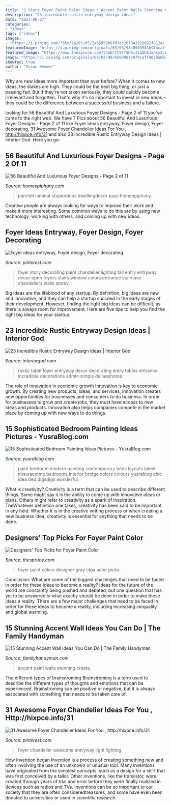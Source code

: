 ```yaml
---
title: "2 Story Foyer Paint Color Ideas : Accent Paint Walls Stunning Create"
description: "23 incredible rustic entryway design ideas"
date: "2023-08-27"
categories:
- "ideas"
tags: ["ideas"]
images:
- "https://i.pinimg.com/736x/2a/65/d5/2a65d59b6fd7dc207841928682f812ac.jpg"
featuredImage: "https://i.pinimg.com/originals/65/03/98/6503981b974caff4058a00a9a6820423.jpg"
featured_image: "https://www.thespruce.com/thmb/IC9Tf8H6iJiqQbkJapIy2LB7VtE=/2832x2832/filters:fill(auto,1)/olga-adler-foyer-wall-color-56a192473df78cf7726c18c1.jpg"
image: "https://i.pinimg.com/originals/65/03/98/6503981b974caff4058a00a9a6820423.jpg"
ShowToc: true
author: "Issac Kemmer"
---
```



Why are new ideas more important than ever before?
When it comes to new ideas, the stakes are high. They could be the next big thing, or just a passing fad. But if they're not taken seriously, they could quickly become irrelevant and forgotten. That's why it's so important to invest in new ideas – they could be the difference between a successful business and a failure.

	

		
looking for 56 Beautiful And Luxurious Foyer Designs - Page 2 of 11 you've came to the right web. We have 7 Pics about 56 Beautiful And Luxurious Foyer Designs - Page 2 of 11 like Foyer ideas entryway, Foyer design, Foyer decorating, 31 Awesome Foyer Chandelier Ideas For You , http://hixpce.info/31 and also 23 Incredible Rustic Entryway Design Ideas | Interior God. Here you go:
		
    
## 56 Beautiful And Luxurious Foyer Designs - Page 2 Of 11

<img loading=lazy src="https://homeepiphany.com/wp-content/uploads/2015/10/56-Beautiful-And-Luxurious-Foyer-Designs-6-757x1024.jpg" onerror="this.onerror=null;this.src='https://tse2.mm.bing.net/th?id=OIP.olUHPzv717ZIV_hT_dTcMQHaKB&amp;pid=15.1';" alt="56 Beautiful And Luxurious Foyer Designs - Page 2 of 11">

_Source: homeepiphany.com_

>parchet laminat stupendous dwellingdecor pasji homeepiphany. 

	

Creative people are always looking for ways to improve their work and make it more interesting. Some common ways to do this are by using new technology, working with others, and coming up with new ideas.

    
## Foyer Ideas Entryway, Foyer Design, Foyer Decorating

<img loading=lazy src="https://i.pinimg.com/originals/65/03/98/6503981b974caff4058a00a9a6820423.jpg" onerror="this.onerror=null;this.src='https://tse3.mm.bing.net/th?id=OIP.caxjKrRGcSyP8qypVrgp6QHaKw&amp;pid=15.1';" alt="Foyer ideas entryway, Foyer design, Foyer decorating">

_Source: pinterest.com_

>foyer story decorating paint chandelier lighting tall entry entryway decor open foyers stairs window colors entrance staircase chandeliers walls storey. 

	

Big ideas are the lifeblood of any startup. By definition, big ideas are new and innovative, and they can help a startup succeed in the early stages of their development. However, finding the right big ideas can be difficult, as there is always room for improvement. Here are five tips to help you find the right big ideas for your startup: 

    
## 23 Incredible Rustic Entryway Design Ideas | Interior God

<img loading=lazy src="http://interiorgod.com/wp-content/uploads/2016/04/rustic-foyer-table.jpg" onerror="this.onerror=null;this.src='https://tse3.mm.bing.net/th?id=OIP.MxcRpzT7zBvcn3Xa5HySgwHaJ3&amp;pid=15.1';" alt="23 Incredible Rustic Entryway Design Ideas | Interior God">

_Source: interiorgod.com_

>rustic table foyer entryway decor decorating entry tables entrance incredible decorations admin simple deliasphotos. 

	

The role of innovation in economic growth
Innovation is key to economic growth. By creating new products, ideas, and services, innovation creates new opportunities for businesses and consumers to do business. In order for businesses to grow and create jobs, they must have access to new Ideas and products. Innovation also helps companies compete in the market place by coming up with new ways to do things.

    
## 15 Sophisticated Bedroom Painting Ideas Pictures - YusraBlog.com

<img loading=lazy src="https://www.yusrablog.com/wp-content/uploads/2013/03/Latest-Bedroom-Paint-Design-2013-520x299.jpg" onerror="this.onerror=null;this.src='https://tse2.mm.bing.net/th?id=OIP.z53w_j2DdtLLLLW97mdrXAHaEQ&amp;pid=15.1';" alt="15 Sophisticated Bedroom Painting Ideas Pictures - YusraBlog.com">

_Source: yusrablog.com_

>paint bedroom modern painting contemporary beds layouts latest misuraemme bedrooms interior bridge colors colours yusrablog chic idea bed digsdigs wonderful. 

	

What is creativity?
Creativity is a term that can be used to describe different things. Some might say it is the ability to come up with innovative ideas or plans. Others might refer to creativity as a spark of inspiration. TheWhatever definition one takes, creativity has been said to be important in any field. Whether it is in the creative writing process or when creating a new business idea, creativity is essential for anything that needs to be done.

    
## Designers&#039; Top Picks For Foyer Paint Color

<img loading=lazy src="https://www.thespruce.com/thmb/IC9Tf8H6iJiqQbkJapIy2LB7VtE=/2832x2832/filters:fill(auto,1)/olga-adler-foyer-wall-color-56a192473df78cf7726c18c1.jpg" onerror="this.onerror=null;this.src='https://tse3.mm.bing.net/th?id=OIP.5G0rzQmMv6Zk7gyY2Gh7rAHaHa&amp;pid=15.1';" alt="Designers&#039; Top Picks for Foyer Paint Color">

_Source: thespruce.com_

>foyer paint colors designer gray olga adler picks. 

	

Conclusion: What are some of the biggest challenges that need to be faced in order for these ideas to become a reality?
Ideas for the future of the world are constantly being pushed and debated, but one question that has yet to be answered is what exactly should be done in order to make these ideas a reality. There are a few major challenges that need to be faced in order for these ideas to become a reality, including increasing inequality and global warming.

    
## 15 Stunning Accent Wall Ideas You Can Do | The Family Handyman

<img loading=lazy src="https://www.familyhandyman.com/wp-content/uploads/2017/08/dfh17aug023_shutterstock_388136275.jpg" onerror="this.onerror=null;this.src='https://tse4.mm.bing.net/th?id=OIP.7aLKNqeefkYNhIxxMpwJsgHaHa&amp;pid=15.1';" alt="15 Stunning Accent Wall Ideas You Can Do | The Family Handyman">

_Source: familyhandyman.com_

>accent paint walls stunning create. 

	

The different types of brainstroming
Brainstroming is a term used to describe the different types of thoughts and emotions that can be experienced. Brainstroming can be positive or negative, but it is always associated with something that needs to be taken care of.

    
## 31 Awesome Foyer Chandelier Ideas For You , Http://hixpce.info/31

<img loading=lazy src="https://i.pinimg.com/736x/2a/65/d5/2a65d59b6fd7dc207841928682f812ac.jpg" onerror="this.onerror=null;this.src='https://tse3.mm.bing.net/th?id=OIP.mDLPEijS9EaCKGKxHfYyDAHaJ3&amp;pid=15.1';" alt="31 Awesome Foyer Chandelier Ideas For You , http://hixpce.info/31">

_Source: pinterest.com_

>foyer chandelier awesome entryway light lighting. 

	

How Invention began
Invention is a process of creating something new and often involving the use of an unknown or unusual tool. Many inventions have originated from the simplest concepts, such as a design for a shirt that was first conceived by a tailor. Other inventions, like the transistor, were created through years of trial and error before they were finally realized in devices such as radios and TVs. Inventions can be so important to our society that they are often consideredtreasures, and some have even been donated to universities or used in scientific research.

